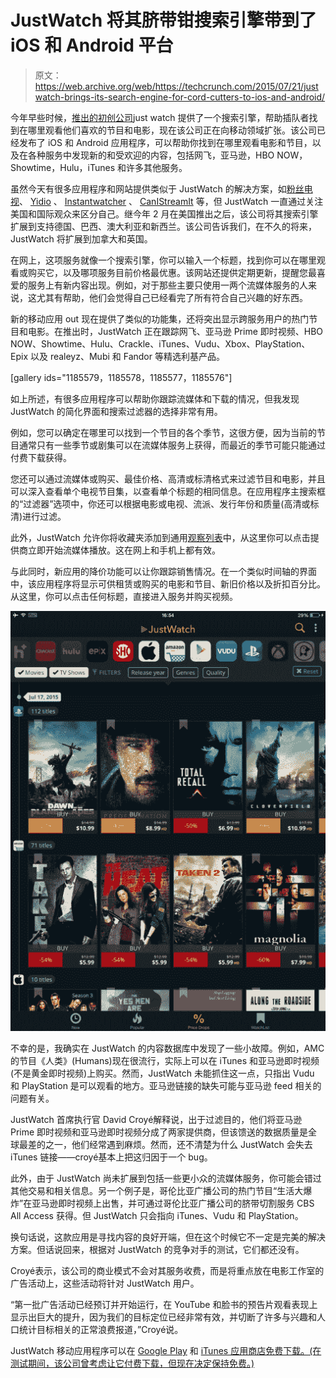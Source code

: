 # JustWatch 将其脐带钳搜索引擎带到了 iOS 和 Android 平台

> 原文：<https://web.archive.org/web/https://techcrunch.com/2015/07/21/justwatch-brings-its-search-engine-for-cord-cutters-to-ios-and-android/>

今年早些时候，[推出的初创公司](https://web.archive.org/web/20230324220839/https://techcrunch.com/2015/02/05/justwatch-debuts-a-new-search-engine-for-cord-cutters/#.s2agxy:AbyJ)just watch 提供了一个搜索引擎，帮助插队者找到在哪里观看他们喜欢的节目和电影，现在该公司正在向移动领域扩张。该公司已经发布了 iOS 和 Android 应用程序，可以帮助你找到在哪里观看电影和节目，以及在各种服务中发现新的和受欢迎的内容，包括网飞，亚马逊，HBO NOW，Showtime，Hulu，iTunes 和许多其他服务。

虽然今天有很多应用程序和网站提供类似于 JustWatch 的解决方案，如[粉丝电视](https://web.archive.org/web/20230324220839/https://techcrunch.com/2015/03/25/fan-tvs-new-app-is-a-must-have-for-cord-cutters/)、 [Yidio](https://web.archive.org/web/20230324220839/http://www.yidio.com/) 、 [Instantwatcher](https://web.archive.org/web/20230324220839/http://instantwatcher.com/) 、 [CanIStreamIt](https://web.archive.org/web/20230324220839/http://www.canistream.it/) 等，但 JustWatch 一直通过关注美国和国际观众来区分自己。继今年 2 月在美国推出之后，该公司将其搜索引擎扩展到支持德国、巴西、澳大利亚和新西兰。该公司告诉我们，在不久的将来，JustWatch 将扩展到加拿大和英国。

在网上，这项服务就像一个搜索引擎，你可以输入一个标题，找到你可以在哪里观看或购买它，以及哪项服务目前价格最优惠。该网站还提供定期更新，提醒您最喜爱的服务上有新内容出现。例如，对于那些主要只使用一两个流媒体服务的人来说，这尤其有帮助，他们会觉得自己已经看完了所有符合自己兴趣的好东西。

新的移动应用 out 现在提供了类似的功能集，还将突出显示跨服务用户的热门节目和电影。在推出时，JustWatch 正在跟踪网飞、亚马逊 Prime 即时视频、HBO NOW、Showtime、Hulu、Crackle、iTunes、Vudu、Xbox、PlayStation、Epix 以及 realeyz、Mubi 和 Fandor 等精选利基产品。

[gallery ids="1185579，1185578，1185577，1185576"]

如上所述，有很多应用程序可以帮助你跟踪流媒体和下载的情况，但我发现 JustWatch 的简化界面和搜索过滤器的选择非常有用。

例如，您可以确定在哪里可以找到一个节目的各个季节，这很方便，因为当前的节目通常只有一些季节或剧集可以在流媒体服务上获得，而最近的季节可能只能通过付费下载获得。

您还可以通过流媒体或购买、最佳价格、高清或标清格式来过滤节目和电影，并且可以深入查看单个电视节目集，以查看单个标题的相同信息。在应用程序主搜索框的“过滤器”选项中，你还可以根据电影或电视、流派、发行年份和质量(高清或标清)进行过滤。

此外，JustWatch 允许你将收藏夹添加到通用[观察列表](https://web.archive.org/web/20230324220839/https://www.justwatch.com/us/watchlist)中，从这里你可以点击提供商立即开始流媒体播放。这在网上和手机上都有效。

与此同时，新应用的降价功能可以让你跟踪销售情况。在一个类似时间轴的界面中，该应用程序将显示可供租赁或购买的电影和节目、新旧价格以及折扣百分比。从这里，你可以点击任何标题，直接进入服务并购买视频。

![justwatch-price-drop](img/652db92043016e640f703005ace213ac.png)

不幸的是，我确实在 JustWatch 的内容数据库中发现了一些小故障。例如，AMC 的节目《人类》(Humans)现在很流行，实际上可以在 iTunes 和亚马逊即时视频(不是黄金即时视频)上购买。然而，JustWatch 未能抓住这一点，只指出 Vudu 和 PlayStation 是可以观看的地方。亚马逊链接的缺失可能与亚马逊 feed 相关的问题有关。

JustWatch 首席执行官 David Croyé解释说，出于过滤目的，他们将亚马逊 Prime 即时视频和亚马逊即时视频分成了两家提供商，但该馈送的数据质量是全球最差的之一，他们经常遇到麻烦。然而，还不清楚为什么 JustWatch 会失去 iTunes 链接——croyé基本上把这归因于一个 bug。

此外，由于 JustWatch 尚未扩展到包括一些更小众的流媒体服务，你可能会错过其他交易和相关信息。另一个例子是，哥伦比亚广播公司的热门节目“生活大爆炸”在亚马逊即时视频上出售，并可通过哥伦比亚广播公司的脐带切割服务 CBS All Access 获得。但 JustWatch 只会指向 iTunes、Vudu 和 PlayStation。

换句话说，这款应用是寻找内容的良好开端，但在这个时候它不一定是完美的解决方案。但话说回来，根据对 JustWatch 的竞争对手的测试，它们都还没有。

Croyé表示，该公司的商业模式不会对其服务收费，而是将重点放在电影工作室的广告活动上，这些活动将针对 JustWatch 用户。

“第一批广告活动已经预订并开始运行，在 YouTube 和脸书的预告片观看表现上显示出巨大的提升，因为我们的目标定位已经非常有效，并切断了许多与兴趣和人口统计目标相关的正常浪费报道，”Croyé说。

JustWatch 移动应用程序可以在 [Google Play](https://web.archive.org/web/20230324220839/https://play.google.com/store/apps/details?id=com.justwatch.justwatch) 和 [iTunes 应用商店免费下载。(在测试期间，该公司曾考虑让它付费下载，但现在决定保持免费。)](https://web.archive.org/web/20230324220839/https://itunes.apple.com/us/app/justwatch-movies-tv-shows/id979227482?mt=8)
